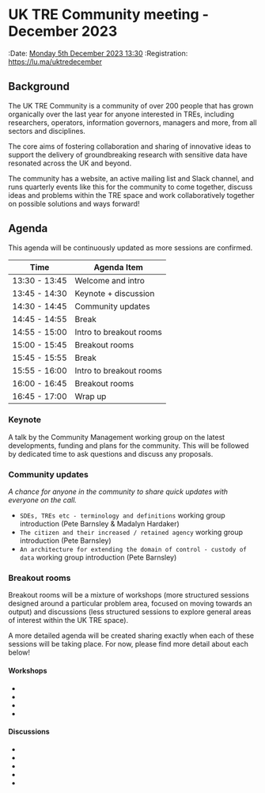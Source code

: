 # UK TRE Community meeting - December 2023

:Date: [Monday 5th December 2023 13:30](https://arewemeetingyet.com/London/2023-12-05/13:30/UK%20TRE%20Community%20meeting%20-%20December%202023#eyJ1cmwiOiJodHRwczovL2x1Lm1hL3VrdHJlZGVjZW1iZXIifQ==)
:Registration: https://lu.ma/uktredecember

## Background

​The UK TRE Community is a community of over 200 people that has grown organically over the last year for anyone interested in TREs, including researchers, operators, information governors, managers and more, from all sectors and disciplines.

​The core aims of fostering collaboration and sharing of innovative ideas to support the delivery of groundbreaking research with sensitive data have resonated across the UK and beyond.

​The community has a website, an active mailing list and Slack channel, and runs quarterly events like this for the community to come together, discuss ideas and problems within the TRE space and work collaboratively together on possible solutions and ways forward!

## Agenda

This agenda will be continuously updated as more sessions are confirmed.

| Time          | Agenda Item             |
| ------------- | ----------------------- |
| 13:30 - 13:45 | Welcome and intro       |
| 13:45 - 14:30 | Keynote + discussion    |
| 14:30 - 14:45 | Community updates       |
| 14:45 - 14:55 | Break                   |
| 14:55 - 15:00 | Intro to breakout rooms |
| 15:00 - 15:45 | Breakout rooms          |
| 15:45 - 15:55 | Break                   |
| 15:55 - 16:00 | Intro to breakout rooms |
| 16:00 - 16:45 | Breakout rooms          |
| 16:45 - 17:00 | Wrap up                 |

### Keynote

A talk by the Community Management working group on the latest developments, funding and plans for the community.
This will be followed by dedicated time to ask questions and discuss any proposals.

### Community updates

_A chance for anyone in the community to share quick updates with everyone on the call._

- `SDEs, TREs etc - terminology and definitions` working group introduction (Pete Barnsley & Madalyn Hardaker)
- `The citizen and their increased / retained agency` working group introduction (Pete Barnsley)
- `An architecture for extending the domain of control - custody of data` working group introduction (Pete Barnsley)

### Breakout rooms

Breakout rooms will be a mixture of workshops (more structured sessions designed around a particular problem area, focused on moving towards an output) and discussions (less structured sessions to explore general areas of interest within the UK TRE space).

A more detailed agenda will be created sharing exactly when each of these sessions will be taking place.
For now, please find more detail about each below!

#### Workshops

- [](./workshop-package-allow-lists.md)
- [](./workshop-manual-output-checking.md)
- [](./workshop-researcher-passports.md)
- [](./workshop-automated-output-checking-coi.md)

#### Discussions

- [](./discussion-local-cloud-hosting.md)
- [](./discussion-tre-federation.md)
- [](./discussion-nhs-sde.md)
- [](./discussion-provenance-metadata-standards.md)
- [](./discussion-ppie.md)
